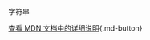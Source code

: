 字符串

[查看 MDN 文档中的详细说明](https://developer.mozilla.org/zh-CN/docs/Web/JavaScript/Reference/Global_Objects/String){.md-button}
